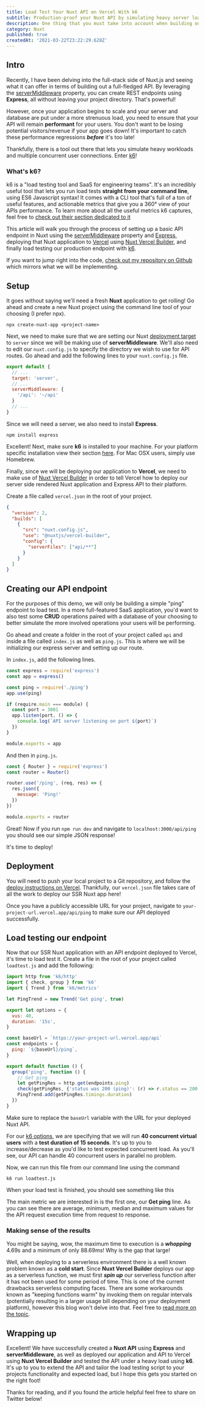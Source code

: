```yaml
---
title: Load Test Your Nuxt API on Vercel With k6
subtitle: Production-proof your Nuxt API by simulating heavy server load
description: One thing that you must take into account when building out an API is server load and performance across multiple user connections. Learn how to leverage k6 to test your Nuxt API deployed on Vercel!
category: Nuxt
published: true
createdAt: '2021-03-22T23:22:29.628Z'
---
```


## Intro

Recently, I have been delving into the full-stack side of Nuxt.js and seeing what it can offer in terms of building out a full-fledged API. By leveraging the [serverMiddleware](https://nuxtjs.org/docs/2.x/configuration-glossary/configuration-servermiddleware) property, you can create REST endpoints using **Express**, all without leaving your project directory. That's powerful!

However, once your application begins to scale and your server and database are put under a more strenuous load, you need to ensure that your API will remain **performant** for your users. You don't want to be losing potential visitors/revenue if your app goes down! It's important to catch these performance regressions ***before*** it's too late! 

Thankfully, there is a tool out there that lets you simulate heavy workloads and multiple concurrent user connections. Enter [k6](https://k6.io/)!

<info-box :variant="'question'">
<h3 class="mt-0">What's k6?</h3>
k6 is a "load testing tool and SaaS for engineering teams". It's an incredibly useful tool that lets you run load tests <strong>straight from your command line</strong>, using ES6 Javascript syntax! It comes with a CLI tool that's full of a ton of useful features, and actionable metrics that give you a 360° view of your APIs performance. To learn more about all the useful metrics k6 captures, feel free to <a target="_blank" href="https://k6.io/docs/using-k6/metrics" rel="noopener noreferrer">check out their section dedicated to it</a>
</info-box>

This article will walk you through the process of setting up a basic API endpoint in Nuxt using the [serverMiddleware](https://nuxtjs.org/docs/2.x/configuration-glossary/configuration-servermiddleware/) property and [Express](https://expressjs.com/), deploying that Nuxt application to [Vercel](https://vercel.com/) using [Nuxt Vercel Builder](https://github.com/nuxt/vercel-builder), and finally load testing our production endpoint with [k6](https://k6.io/). 

<info-box>
If you want to jump right into the code, <a target="_blank" rel="noopener noreferrer" href="https://github.com/DavidTParks/nuxt-loadtest-example">check out my repository on Github</a> which mirrors what we will be implementing.
</info-box>

## Setup

It goes without saying we'll need a fresh **Nuxt** application to get rolling! Go ahead and create a new Nuxt project using the command line tool of your choosing (I prefer npx).

```
npx create-nuxt-app <project-name>
```

Next, we need to make sure that we are setting our Nuxt [deployment target](https://nuxtjs.org/docs/2.x/features/deployment-targets/) to `server` since we will be making use of **serverMiddleware**. We'll also need to edit our `nuxt.config.js` to specify the directory we wish to use for API routes. Go ahead and add the following lines to your `nuxt.config.js` file.

```javascript
export default {
  // ...
  target: 'server',
  // ...
  serverMiddleware: {
    '/api': '~/api'
  }
  // ...
}
```

Since we will need a server, we also need to install **Express**. 

```
npm install express
```

Excellent! Next, make sure **k6** is installed to your machine. For your platform specific installation view their section [here](https://k6.io/docs/getting-started/installation). For Mac OSX users, simply use Homebrew. 

Finally, since we will be deploying our application to **Vercel**, we need to make use of [Nuxt Vercel Builder](https://github.com/nuxt/vercel-builder) in order to tell Vercel how to deploy our server side rendered Nuxt application and Express API to their platform.

Create a file called `vercel.json` in the root of your project.

```json
{
  "version": 2,
  "builds": [
    {
      "src": "nuxt.config.js",
      "use": "@nuxtjs/vercel-builder",
      "config": {
        "serverFiles": ["api/**"]
      }
    }
  ]
}
```

## Creating our API endpoint

For the purposes of this demo, we will only be building a simple "ping" endpoint to load test. In a more full-featured SaaS application, you'd want to also test some **CRUD** operations paired with a database of your choosing to better simulate the more involved operations your users will be performing.

Go ahead and create a folder in the root of your project called `api` and inside a file called `index.js` as well as `ping.js`. This is where we will be initializing our express server and setting up our route. 

In `index.js`, add the following lines. 

```javascript
const express = require('express')
const app = express()

const ping = require('./ping')
app.use(ping)

if (require.main === module) {
  const port = 3001
  app.listen(port, () => {
    console.log(`API server listening on port ${port}`)
  })
}

module.exports = app
```

And then in `ping.js`.

```javascript
const { Router } = require('express')
const router = Router()

router.use('/ping', (req, res) => {
  res.json({
    message: 'Ping!'
  })
})

module.exports = router
```

Great! Now if you run `npm run dev` and navigate to `localhost:3000/api/ping` you should see our simple JSON response!

It's time to deploy!

## Deployment

You will need to push your local project to a Git repository, and follow the [deploy instructions on Vercel](https://vercel.com/docs/platform/deployments). Thankfully, our `vercel.json` file takes care of all the work to deploy our SSR Nuxt app here! 

Once you have a publicly accessible URL for your project, navigate to `your-project-url.vercel.app/api/ping` to make sure our API deployed successfully.

## Load testing our endpoint

Now that our SSR Nuxt application with an API endpoint deployed to Vercel, it's time to load test it. Create a file in the root of your project called `loadtest.js` and add the following:

```javascript
import http from 'k6/http'
import { check, group } from 'k6'
import { Trend } from 'k6/metrics'

let PingTrend = new Trend('Get ping', true)

export let options = {
  vus: 40,
  duration: '15s',
}

const baseUrl = `https://your-project-url.vercel.app/api`
const endpoints = {
  ping: `${baseUrl}/ping`,
}

export default function () {
  group('ping', function () {
    // Get ping
    let getPingRes = http.get(endpoints.ping)
    check(getPingRes, {'status was 200 (ping)': (r) => r.status == 200 })
    PingTrend.add(getPingRes.timings.duration)
  })
}
```

Make sure to replace the `baseUrl` variable with the URL for your deployed Nuxt API.

For our [k6 options](https://k6.io/docs/using-k6/options), we are specifying that we will run **40 concurrent virtual users** with a **test duration of 15 seconds**. It's up to you to increase/decrease as you'd like to test expected concurrent load. As you'll see, our API can handle 40 concurrent users in parallel no problem.

Now, we can run this file from our command line using the command

```
k6 run loadtest.js
```

When your load test is finished, you should see something like this

<imgix-image :alt="'Terminal results showing the results of a k6 loadtest'" :src="'https://davidparksdev.imgix.net/loadtest-nuxt-app/k6-results.png'"></imgix-image>

The main metric we are interested in is the first one, our **Get ping** line. As you can see there are average, minimum, median and maximum values for the API request execution time from request to response.

### Making sense of the results

You might be saying, wow, the maximum time to execution is a ***whopping*** 4.69s and a minimum of only 88.69ms! Why is the gap that large!

Well, when deploying to a serverless environment there is a well known problem known as a **cold start**. Since **Nuxt Vercel Builder** deploys our app as a serverless function, we must first ***spin up*** our serverless function after it has not been used for some period of time. This is one of the current drawbacks serverless computing faces. There are some workarounds known as "keeping functions warm" by invoking them on regular intervals (potentially resulting in a larger usage bill depending on your deployment platform), however this blog won't delve into that. Feel free to [read more on the topic](https://www.serverless.com/blog/keep-your-lambdas-warm).

## Wrapping up

Excellent! We have successfully created a **Nuxt API** using **Express** and **serverMiddleware**, as well as deployed our application and API to Vercel using **Nuxt Vercel Builder** and tested the API under a heavy load using **k6**. It's up to you to extend the API and tailor the load testing script to your projects functionality and expected load, but I hope this gets you started on the right foot!

Thanks for reading, and if you found the article helpful feel free to share on Twitter below!